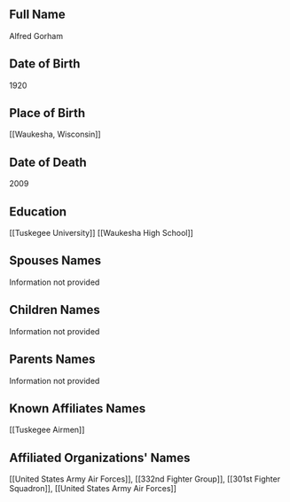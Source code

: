 ## Full Name
Alfred Gorham

## Date of Birth
1920

## Place of Birth
[[Waukesha, Wisconsin]]

## Date of Death
2009

## Education
[[Tuskegee University]]
[[Waukesha High School]]

## Spouses Names
Information not provided

## Children Names
Information not provided

## Parents Names
Information not provided

## Known Affiliates Names
 [[Tuskegee Airmen]]

## Affiliated Organizations' Names
 [[United States Army Air Forces]], [[332nd Fighter Group]], [[301st Fighter Squadron]], [[United States Army Air Forces]]
